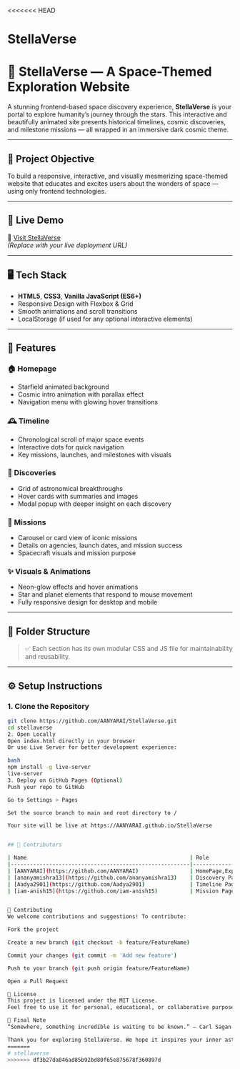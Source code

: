 <<<<<<< HEAD
# StellaVerse
# 🌌 StellaVerse — A Space-Themed Exploration Website

A stunning frontend-based space discovery experience, **StellaVerse** is your portal to explore humanity’s journey through the stars. This interactive and beautifully animated site presents historical timelines, cosmic discoveries, and milestone missions — all wrapped in an immersive dark cosmic theme.

---

## 🎯 Project Objective

To build a responsive, interactive, and visually mesmerizing space-themed website that educates and excites users about the wonders of space — using only frontend technologies.

---

## 🚀 Live Demo

🔗 [Visit StellaVerse](https://your-username.github.io/stellaverse)  
*(Replace with your live deployment URL)*

---

## 🖥️ Tech Stack

- **HTML5**, **CSS3**, **Vanilla JavaScript (ES6+)**
- Responsive Design with Flexbox & Grid
- Smooth animations and scroll transitions
- LocalStorage (if used for any optional interactive elements)

---

## 🌟 Features

### 🏠 Homepage
- Starfield animated background
- Cosmic intro animation with parallax effect
- Navigation menu with glowing hover transitions

### 🕰️ Timeline
- Chronological scroll of major space events
- Interactive dots for quick navigation
- Key missions, launches, and milestones with visuals

### 🔭 Discoveries
- Grid of astronomical breakthroughs
- Hover cards with summaries and images
- Modal popup with deeper insight on each discovery

### 🚀 Missions
- Carousel or card view of iconic missions
- Details on agencies, launch dates, and mission success
- Spacecraft visuals and mission purpose

### ✨ Visuals & Animations
- Neon-glow effects and hover animations
- Star and planet elements that respond to mouse movement
- Fully responsive design for desktop and mobile

---

## 📁 Folder Structure


> ✅ Each section has its own modular CSS and JS file for maintainability and reusability.

---

## ⚙️ Setup Instructions

### 1. Clone the Repository

```bash
git clone https://github.com/AANYARAI/StellaVerse.git
cd stellaverse
2. Open Locally
Open index.html directly in your browser
Or use Live Server for better development experience:

bash
npm install -g live-server
live-server
3. Deploy on GitHub Pages (Optional)
Push your repo to GitHub

Go to Settings > Pages

Set the source branch to main and root directory to /

Your site will be live at https://AANYARAI.github.io/StellaVerse


## 👥 Contributors

| Name                                                   | Role                                              |
|--------------------------------------------------------|---------------------------------------------------|
| [AANYARAI](https://github.com/AANYARAI)                | HomePage,Explore Page, Page Linking, Deployment   |
| [ananyamishra13](https://github.com/ananyamishra13)    | Discovery Page                                    |
| [Aadya2901](https://github.com/Aadya2901)              | Timeline Page                                     | 
| [iam-anish15](https://github.com/iam-anish15)          | Mission Page                                      |


🤝 Contributing
We welcome contributions and suggestions! To contribute:

Fork the project

Create a new branch (git checkout -b feature/FeatureName)

Commit your changes (git commit -m 'Add new feature')

Push to your branch (git push origin feature/FeatureName)

Open a Pull Request

📝 License
This project is licensed under the MIT License.
Feel free to use it for personal, educational, or collaborative purposes.

🌠 Final Note
“Somewhere, something incredible is waiting to be known.” – Carl Sagan

Thank you for exploring StellaVerse. We hope it inspires your inner astronaut 🚀
=======
# stellaverse
>>>>>>> df3b27da046ad85b92bd80f65e875678f360897d
